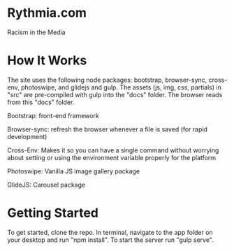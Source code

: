 
# Rythmia.com

Racism in the Media

# How It Works

The site uses the following node packages: bootstrap, browser-sync, cross-env, photoswipe, and glidejs and gulp. The assets (js, img, css, partials) in "src" are pre-compiled with gulp into the "docs" folder. The browser reads from this "docs" folder.

Bootstrap: front-end framework

Browser-sync: refresh the browser whenever a file is saved (for rapid development)

Cross-Env: Makes it so you can have a single command without worrying about setting or using the environment variable properly for the platform

Photoswipe: Vanilla JS image gallery package

GlideJS: Carousel package


# Getting Started

To get started, clone the repo. In terminal, navigate to the app folder on your desktop and run "npm install". To start the server run "gulp serve".
